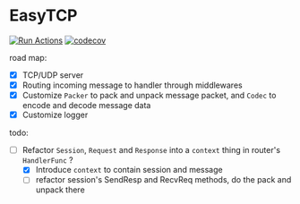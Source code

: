 # EasyTCP

[![Run Actions](https://github.com/DarthPestilane/easytcp/actions/workflows/actions.yml/badge.svg?branch=master&event=push)](https://github.com/DarthPestilane/easytcp/actions/workflows/actions.yml)
[![codecov](https://codecov.io/gh/DarthPestilane/easytcp/branch/master/graph/badge.svg?token=002KJ5IV4Z)](https://codecov.io/gh/DarthPestilane/easytcp)

road map:

- [x] TCP/UDP server
- [x] Routing incoming message to handler through middlewares
- [x] Customize `Packer` to pack and unpack message packet, and `Codec` to encode and decode message data
- [x] Customize logger

todo:

- [ ] Refactor `Session`, `Request` and `Response` into a `context` thing in router's `HandlerFunc` ?
    - [x] Introduce `context` to contain session and message
    - [ ] refactor session's SendResp and RecvReq methods, do the pack and unpack there
